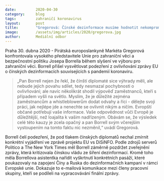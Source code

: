 ```yaml
---
date:         2020-04-30
category:     blog
tags:         zahraničí koronavirus
layout:       post
title:        "Gregorová: Čínské dezinformace musíme hodnotit nekompromisně"
image:        /assets/img/articles/2020/gregorova.jpg
author:       Mediální odbor
--- 
```






Praha 30. dubna 2020 -  Pirátská europoslankyně Markéta Gregorová konfrontovala vysokého představitele Unie pro zahraniční věci a bezpečnostní politiku Josepa Borrella během slyšení ve výboru pro zahraniční věci. Borrell přišel vysvětlovat podezření z ovlivňování zprávy EU o čínských dezinformacích souvisejících s pandemií koronaviru.



> „Pan Borrell nejen že řekl, že čínští diplomaté sice výhrady měli, ale nebude jejich povahu sdílet, tedy nesmazal pochybnosti o ovlivňování; ale navíc několikrát shodil výpověď zaměstnanců, kteří s případem vyšli na světlo. Myslím, že je důležité zejména zaměstnancům a whistleblowerům dodat odvahy a říci - dělejte svoji práci, jak nejlépe jde a nenechte se ovlivnit nikým a ničím. Evropští občané potřebují vaše informace. Vaše odpovědnost vůči Evropě je důležitější, než loajalita k vašim nadřízeným. Obávám se, že výsledek celé této kauzy je zcela opačný a pan Borrell svým včerejším vystoupením na tomto faktu nic nezměnil,“ uvádí Gregorová. 



Borrell čelí podezření, že pod tlakem čínských diplomatů nechal zmírnit konkrétní vyjádření ve zprávě projektu EU vs DiSiNFO. Podle zdrojů serverů Politico a The New York Times měl Borrell záměrně pozdržet zveřejnění zprávy, která kritizovala čínskou vládu ze šíření dezinformací. Kromě toho měla Borrellova asistentka nařídit vyškrtnutí konkrétních pasáží, které poukazovaly na zapojení Číny a Ruska do dezinformačních kampaní v rámci Evropské unie. Dokazuje to e-mailová komunikace mezi členy pracovní skupiny, kteří se podíleli na vypracovávání finální zprávy.

